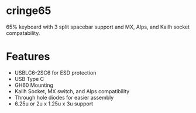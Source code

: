 # cringe65
65% keyboard with 3 split spacebar support and MX, Alps, and Kailh socket compatability.

# Features
- USBLC6-2SC6 for ESD protection
- USB Type C
- GH60 Mounting
- Kailh Socket, MX switch, and Alps compatibility
- Through hole diodes for easier assembly
- 6.25u or 2u x 1.25u x 3u support
